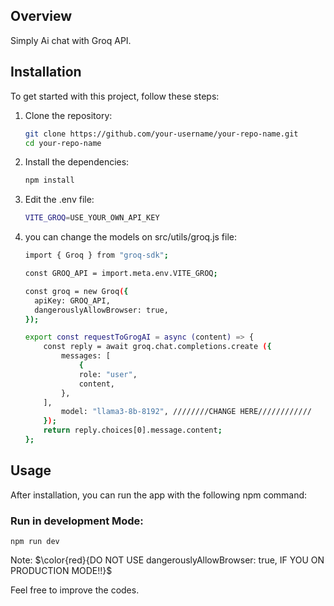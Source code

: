## Overview

Simply Ai chat with Groq API.

## Installation

To get started with this project, follow these steps:

1. Clone the repository:
    ```bash
    git clone https://github.com/your-username/your-repo-name.git
    cd your-repo-name
    ```

2. Install the dependencies:
    ```bash
    npm install
    ```
3. Edit the .env file:
    ```bash
    VITE_GROQ=USE_YOUR_OWN_API_KEY
    ```
4. you can change the models on src/utils/groq.js file:
    ```bash
    import { Groq } from "groq-sdk";

    const GROQ_API = import.meta.env.VITE_GROQ;
    
    const groq = new Groq({
      apiKey: GROQ_API,
      dangerouslyAllowBrowser: true,
    });
    
    export const requestToGrogAI = async (content) => {
        const reply = await groq.chat.completions.create ({
            messages: [
                {
                role: "user",
                content,
            },
        ],
            model: "llama3-8b-8192", ////////CHANGE HERE////////////
        });
        return reply.choices[0].message.content;
    };
    ```
    
## Usage

After installation, you can run the app with the following npm command:

### Run in development Mode:
    npm run dev


Note:
$\color{red}{DO NOT USE  dangerouslyAllowBrowser: true, IF YOU ON PRODUCTION MODE!!}$

Feel free to improve the codes.
